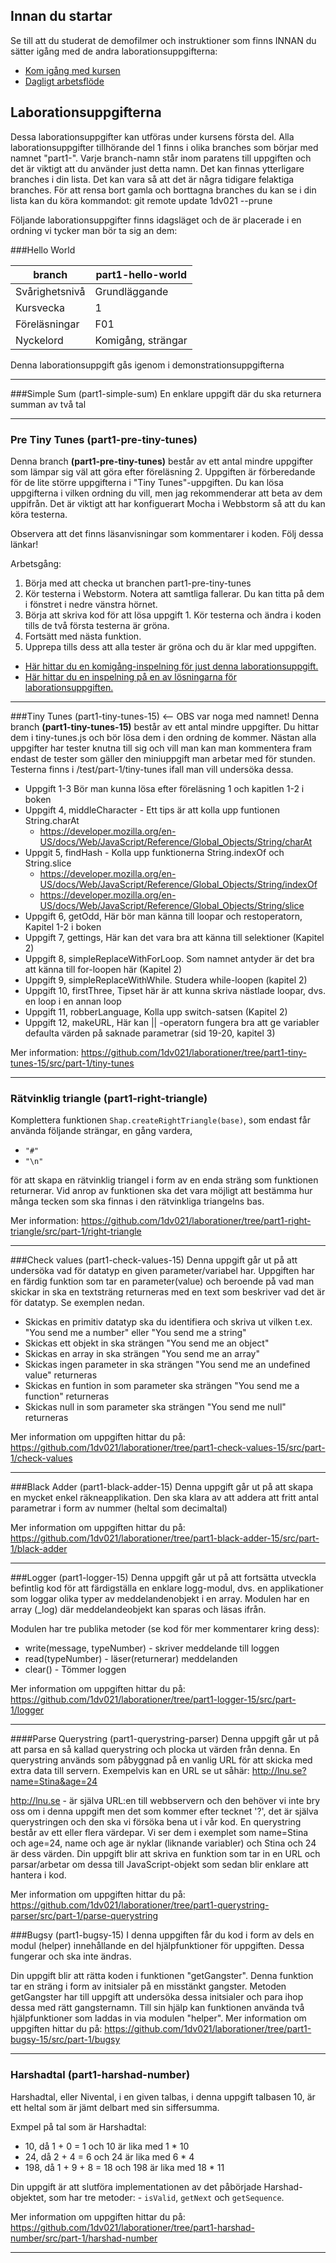 ## Innan du startar
Se till att du studerat de demofilmer och instruktioner som finns INNAN du sätter igång med de andra laborationsuppgifterna:

* [Kom igång med kursen](https://coursepress.lnu.se/kurs/grundlaggande-programmering/kom-igang-med-kursen/)
* [Dagligt arbetsflöde](https://coursepress.lnu.se/kurs/grundlaggande-programmering/workflow-laborationer/)


## Laborationsuppgifterna
Dessa laborationsuppgifter kan utföras under kursens första del. Alla laborationsuppgifter tillhörande del 1 finns i olika branches som börjar med namnet "part1-". Varje branch-namn står inom paratens till uppgiften och det är viktigt att du använder just detta namn. Det kan finnas ytterligare branches i din lista. Det kan vara så att det är några tidigare felaktiga branches. För att rensa bort gamla och borttagna branches du kan se i din lista kan du köra kommandot:
git remote update 1dv021 --prune

Följande laborationsuppgifter finns idagsläget och de är placerade i en ordning vi tycker man bör ta sig an dem:

###Hello World

|  branch | part1-hello-world |
| ------------- | ------------- |
| Svårighetsnivå  | Grundläggande  |
| Kursvecka  | 1  |
| Föreläsningar| F01|
| Nyckelord| Komigång, strängar|

Denna laborationsuppgift gås igenom i demonstrationsuppgifterna

***

###Simple Sum (part1-simple-sum)
En enklare uppgift där du ska returnera summan av två tal

***

### Pre Tiny Tunes (part1-pre-tiny-tunes)
Denna branch **(part1-pre-tiny-tunes)** består av ett antal mindre uppgifter som lämpar sig väl att göra efter föreläsning 2. Uppgiften är förberedande för de lite större uppgifterna i "Tiny Tunes"-uppgiften. Du kan lösa uppgifterna i vilken ordning du vill, men jag rekommenderar att beta av dem uppifrån. Det är viktigt att har konfiguerart Mocha i Webbstorm så att du kan köra testerna. 

Observera att det finns läsanvisningar som kommentarer i koden. Följ dessa länkar!

Arbetsgång:

1. Börja med att checka ut branchen part1-pre-tiny-tunes
2. Kör testerna i Webstorm. Notera att samtliga fallerar. Du kan titta på dem i fönstret i nedre vänstra hörnet.
3. Börja att skriva kod för att lösa uppgift 1. Kör testerna och ändra i koden tills de två första testerna är gröna.
4. Fortsätt med nästa funktion.
5. Upprepa tills dess att alla tester är gröna och du är klar med uppgiften.

- [Här hittar du en komigång-inspelning för just denna laborationsuppgift.](https://youtu.be/4JJlXamcgks)
- [Här hittar du en inspelning på en av lösningarna för laborationsuppgiften.](https://youtu.be/ntjmYQMYBx4)

***

###Tiny Tunes (part1-tiny-tunes-15) <-- OBS var noga med namnet!
Denna branch **(part1-tiny-tunes-15)** består av ett antal mindre uppgifter. Du hittar dem i tiny-tunes.js och bör lösa dem i den ordning de kommer. Nästan alla uppgifter har tester knutna till sig och vill man kan man kommentera fram endast de tester som gäller den miniuppgift man arbetar med för stunden. Testerna finns i /test/part-1/tiny-tunes ifall man vill undersöka dessa.

* Uppgift 1-3 Bör man kunna lösa efter föreläsning 1 och kapitlen 1-2 i boken
* Uppgift 4, middleCharacter - Ett tips är att kolla upp funtionen String.charAt
  * https://developer.mozilla.org/en-US/docs/Web/JavaScript/Reference/Global_Objects/String/charAt
* Uppgit 5, findHash - Kolla upp funktionerna String.indexOf och String.slice 
  * https://developer.mozilla.org/en-US/docs/Web/JavaScript/Reference/Global_Objects/String/indexOf
  * https://developer.mozilla.org/en-US/docs/Web/JavaScript/Reference/Global_Objects/String/slice
* Uppgift 6, getOdd, Här bör man känna till loopar och restoperatorn, Kapitel 1-2 i boken
* Uppgift 7, gettings, Här kan det vara bra att känna till selektioner (Kapitel 2)
* Uppgift 8, simpleReplaceWithForLoop. Som namnet antyder är det bra att känna till for-loopen här (Kapitel 2)
* Uppgift 9, simpleReplaceWithWhile. Studera while-loopen (kapitel 2)
* Uppgift 10, firstThree, Tipset här är att kunna skriva nästlade loopar, dvs. en loop i en annan loop
* Uppgift 11, robberLanguage, Kolla upp switch-satsen (Kapitel 2)
* Uppgift 12, makeURL, Här kan || -operatorn fungera bra att ge variabler defaulta värden på saknade parametrar (sid 19-20, kapitel 3)

Mer information: https://github.com/1dv021/laborationer/tree/part1-tiny-tunes-15/src/part-1/tiny-tunes

***

### Rätvinklig triangle (part1-right-triangle)

Komplettera funktionen `Shap.createRightTriangle(base)`, som endast får använda följande strängar, en gång vardera, 

- `"#"`
- `"\n"`

för att skapa en rätvinklig triangel i form av en enda sträng som funktionen returnerar. Vid anrop av funktionen ska det vara möjligt att bestämma hur många tecken som ska finnas i den rätvinkliga triangelns bas.

Mer information: https://github.com/1dv021/laborationer/tree/part1-right-triangle/src/part-1/right-triangle

***

###Check values (part1-check-values-15)
Denna uppgift går ut på att undersöka vad för datatyp en given parameter/variabel har.
Uppgiften har en färdig funktion som tar en parameter(value) och beroende på vad man skickar in
ska en textsträng returneras med en text som beskriver vad det är för datatyp. Se exemplen nedan.

* Skickas en primitiv datatyp ska du identifiera och skriva ut vilken t.ex. "You send me a number" eller "You send me a string"
* Skickas ett objekt in ska strängen "You send me an object"
* Skickas en array in ska strängen "You send me an array"
* Skickas ingen parameter in ska strängen "You send me an undefined value" returneras
* Skickas en funtion in som parameter ska strängen "You send me a function" returneras
* Skickas null in som parameter ska strängen "You send me null" returneras

Mer information om uppgiften hittar du på:
https://github.com/1dv021/laborationer/tree/part1-check-values-15/src/part-1/check-values

***

###Black Adder (part1-black-adder-15)
Denna uppgift går ut på att skapa en mycket enkel räkneapplikation.
Den ska klara av att addera att fritt antal parametrar i form av nummer (heltal som decimaltal)

Mer information om uppgiften hittar du på:
https://github.com/1dv021/laborationer/tree/part1-black-adder-15/src/part-1/black-adder

***

###Logger (part1-logger-15)
Denna uppgift går ut på att fortsätta utveckla befintlig kod för att färdigställa en enklare
logg-modul, dvs. en applikationer som loggar olika typer av meddelandenobjekt i en array.
Modulen har en array (_log) där meddelandeobjekt kan sparas och läsas ifrån.

Modulen har tre publika metoder (se kod för mer kommentarer kring dess):
* write(message, typeNumber) - skriver meddelande till loggen
* read(typeNumber) - läser(returnerar) meddelanden
* clear() - Tömmer loggen

Mer information om uppgiften hittar du på:
https://github.com/1dv021/laborationer/tree/part1-logger-15/src/part-1/logger

***

####Parse Querystring (part1-querystring-parser)
Denna uppgift går ut på att parsa en så kallad querystring och plocka ut värden från denna. En querystring används som påbyggnad på en vanlig URL för att skicka med extra data till servern. Exempelvis kan en URL se ut såhär:
http://lnu.se?name=Stina&age=24

http://lnu.se - är själva URL:en till webbservern och den behöver vi inte bry oss om i denna uppgift men det som kommer efter tecknet '?', det är själva querystringen och den ska vi försöka bena ut i vår kod. En querystring består av ett eller flera värdepar. Vi ser dem i exemplet som name=Stina och age=24, name och age är nyklar (liknande variabler) och Stina och 24 är dess värden. Din uppgift blir att skriva en funktion som tar in en URL och parsar/arbetar om dessa till JavaScript-objekt som sedan blir enklare att hantera i kod. 

Mer information om uppgiften hittar du på:
https://github.com/1dv021/laborationer/tree/part1-querystring-parser/src/part-1/parse-querystring

###Bugsy (part1-bugsy-15)
I denna uppgiften får du kod i form av dels en modul (helper) innehållande en del hjälpfunktioner
för uppgiften. Dessa fungerar och ska inte ändras.

Din uppgift blir att rätta koden i funktionen "getGangster". Denna funktion tar en sträng i form av initsialer
på en misstänkt gangster. Metoden getGangster har till uppgift att undersöka dessa initsialer och para ihop dessa
med rätt gangsternamn. Till sin hjälp kan funktionen använda två hjälpfunktioner som laddas in via modulen "helper".
Mer information om uppgiften hittar du på:
https://github.com/1dv021/laborationer/tree/part1-bugsy-15/src/part-1/bugsy

***

### Harshadtal (part1-harshad-number)

Harshadtal, eller Nivental, i en given talbas, i denna uppgift talbasen 10, är ett heltal som är jämt delbart med sin siffersumma.

Exmpel på tal som är Harshadtal:

- 10, då 1 + 0 = 1 och 10 är lika med 1 * 10
- 24, då 2 + 4 = 6 och 24 är lika med 6 * 4
- 198, då 1 + 9 + 8 = 18 och 198 är lika med 18 * 11

Din uppgift är att slutföra implementationen av det påbörjade Harshad-objektet, som har tre metoder: - `isValid`, `getNext` och `getSequence`.

Mer information om uppgiften hittar du på:
https://github.com/1dv021/laborationer/tree/part1-harshad-number/src/part-1/harshad-number


***
